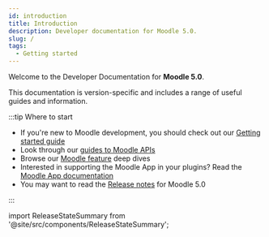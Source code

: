```yaml
---
id: introduction
title: Introduction
description: Developer documentation for Moodle 5.0.
slug: /
tags:
  - Getting started
---
```


Welcome to the Developer Documentation for **Moodle 5.0**.

This documentation is version-specific and includes a range of useful guides and information.

:::tip Where to start

- If you're new to Moodle development, you should check out our [Getting started guide](/general/development/gettingstarted)
- Look through our [guides to Moodle APIs](./apis.md)
- Browse our [Moodle feature](./guides.md) deep dives
- Interested in supporting the Moodle App in your plugins? Read the [Moodle App documentation](/general/app)
- You may want to read the [Release notes](/general/releases/5.0) for Moodle 5.0

:::

import ReleaseStateSummary from '@site/src/components/ReleaseStateSummary';

<ReleaseStateSummary releaseName="5.0" />
